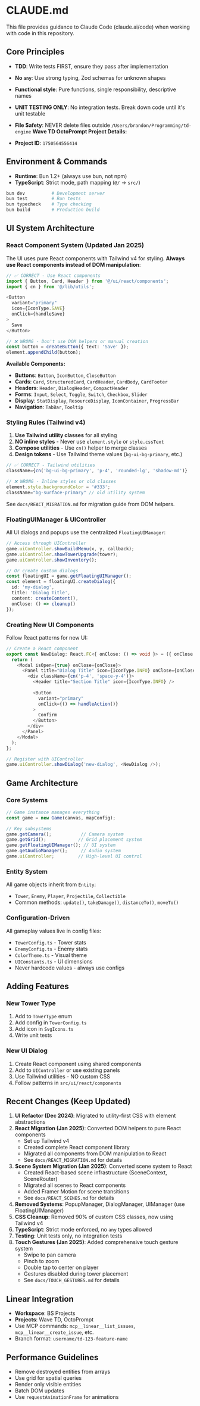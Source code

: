# CLAUDE.md

This file provides guidance to Claude Code (claude.ai/code) when working with code in this repository.

## Core Principles

- **TDD**: Write tests FIRST, ensure they pass after implementation
- **No `any`**: Use strong typing, Zod schemas for unknown shapes  
- **Functional style**: Pure functions, single responsibility, descriptive names
- **UNIT TESTING ONLY**: No integration tests. Break down code until it's unit testable
- **File Safety**: NEVER delete files outside `/Users/brandon/Programming/td-engine`
**Wave TD OctoPrompt Project Details:**

- **Project ID**: `1750564556414`

## Environment & Commands

- **Runtime**: Bun 1.2+ (always use bun, not npm)
- **TypeScript**: Strict mode, path mapping (`@/` → `src/`)

```bash
bun dev          # Development server
bun test         # Run tests  
bun typecheck    # Type checking
bun build        # Production build
```

## UI System Architecture

### React Component System (Updated Jan 2025)

The UI uses pure React components with Tailwind v4 for styling. **Always use React components instead of DOM manipulation**:

```typescript
// ✅ CORRECT - Use React components
import { Button, Card, Header } from '@/ui/react/components';
import { cn } from '@/lib/utils';

<Button 
  variant="primary"
  icon={IconType.SAVE}
  onClick={handleSave}
>
  Save
</Button>

// ❌ WRONG - Don't use DOM helpers or manual creation
const button = createButton({ text: 'Save' });
element.appendChild(button);
```

**Available Components:**

- **Buttons**: `Button`, `IconButton`, `CloseButton`
- **Cards**: `Card`, `StructuredCard`, `CardHeader`, `CardBody`, `CardFooter`  
- **Headers**: `Header`, `DialogHeader`, `CompactHeader`
- **Forms**: `Input`, `Select`, `Toggle`, `Switch`, `Checkbox`, `Slider`
- **Display**: `StatDisplay`, `ResourceDisplay`, `IconContainer`, `ProgressBar`
- **Navigation**: `TabBar`, `Tooltip`

### Styling Rules (Tailwind v4)

1. **Use Tailwind utility classes** for all styling
2. **NO inline styles** - Never use `element.style` or `style.cssText`
3. **Compose utilities** - Use `cn()` helper to merge classes
4. **Design tokens** - Use Tailwind theme values (`bg-ui-bg-primary`, etc.)

```typescript
// ✅ CORRECT - Tailwind utilities
className={cn('bg-ui-bg-primary', 'p-4', 'rounded-lg', 'shadow-md')}

// ❌ WRONG - Inline styles or old classes
element.style.backgroundColor = '#333';
className="bg-surface-primary" // old utility system
```

See `docs/REACT_MIGRATION.md` for migration guide from DOM helpers.

### FloatingUIManager & UIController

All UI dialogs and popups use the centralized `FloatingUIManager`:

```typescript
// Access through UIController
game.uiController.showBuildMenu(x, y, callback);
game.uiController.showTowerUpgrade(tower);
game.uiController.showInventory();

// Or create custom dialogs
const floatingUI = game.getFloatingUIManager();
const element = floatingUI.createDialog({
  id: 'my-dialog',
  title: 'Dialog Title',
  content: createContent(),
  onClose: () => cleanup()
});
```

### Creating New UI Components

Follow React patterns for new UI:

```typescript
// Create a React component
export const NewDialog: React.FC<{ onClose: () => void }> = ({ onClose }) => {
  return (
    <Modal isOpen={true} onClose={onClose}>
      <Panel title="Dialog Title" icon={IconType.INFO} onClose={onClose}>
        <div className={cn('p-4', 'space-y-4')}>
          <Header title="Section Title" icon={IconType.INFO} />
          
          <Button 
            variant="primary"
            onClick={() => handleAction()}
          >
            Confirm
          </Button>
        </div>
      </Panel>
    </Modal>
  );
};

// Register with UIController
game.uiController.showDialog('new-dialog', <NewDialog />);
```

## Game Architecture

### Core Systems

```typescript
// Game instance manages everything
const game = new Game(canvas, mapConfig);

// Key subsystems
game.getCamera();           // Camera system
game.getGrid();            // Grid placement system  
game.getFloatingUIManager(); // UI system
game.getAudioManager();     // Audio system
game.uiController;         // High-level UI control
```

### Entity System

All game objects inherit from `Entity`:

- `Tower`, `Enemy`, `Player`, `Projectile`, `Collectible`
- Common methods: `update()`, `takeDamage()`, `distanceTo()`, `moveTo()`

### Configuration-Driven

All gameplay values live in config files:

- `TowerConfig.ts` - Tower stats
- `EnemyConfig.ts` - Enemy stats  
- `ColorTheme.ts` - Visual theme
- `UIConstants.ts` - UI dimensions
- Never hardcode values - always use configs

## Adding Features

### New Tower Type

1. Add to `TowerType` enum
2. Add config in `TowerConfig.ts`
3. Add icon in `SvgIcons.ts`
4. Write unit tests

### New UI Dialog

1. Create React component using shared components
2. Add to `UIController` or use existing panels
3. Use Tailwind utilities - NO custom CSS
4. Follow patterns in `src/ui/react/components`

## Recent Changes (Keep Updated)

1. **UI Refactor (Dec 2024)**: Migrated to utility-first CSS with element abstractions
2. **React Migration (Jan 2025)**: Converted DOM helpers to pure React components
   - Set up Tailwind v4
   - Created complete React component library
   - Migrated all components from DOM manipulation to React
   - See `docs/REACT_MIGRATION.md` for details
3. **Scene System Migration (Jan 2025)**: Converted scene system to React
   - Created React-based scene infrastructure (SceneContext, SceneRouter)
   - Migrated all scenes to React components
   - Added Framer Motion for scene transitions
   - See `docs/REACT_SCENES.md` for details
4. **Removed Systems**: PopupManager, DialogManager, UIManager (use FloatingUIManager)
5. **CSS Cleanup**: Removed 90% of custom CSS classes, now using Tailwind v4
6. **TypeScript**: Strict mode enforced, no `any` types allowed
7. **Testing**: Unit tests only, no integration tests
8. **Touch Gestures (Jan 2025)**: Added comprehensive touch gesture system
   - Swipe to pan camera
   - Pinch to zoom
   - Double tap to center on player
   - Gestures disabled during tower placement
   - See `docs/TOUCH_GESTURES.md` for details

## Linear Integration

- **Workspace**: BS Projects
- **Projects**: Wave TD, OctoPrompt
- Use MCP commands: `mcp__linear__list_issues`, `mcp__linear__create_issue`, etc.
- Branch format: `username/td-123-feature-name`

## Performance Guidelines

- Remove destroyed entities from arrays
- Use grid for spatial queries
- Render only visible entities
- Batch DOM updates
- Use `requestAnimationFrame` for animations

